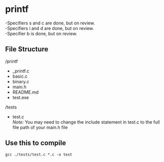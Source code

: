 # printf
-Specifiers s and c are done, but on review.  
-Specifiers i and d are done, but on review.  
-Specifier b is done, but on review.

## File Structure
/printf
- _printf.c
- basic.c
- binary.c
- main.h
- README.md
- test.exe

/tests
- test.c  
*Note:* You may need to change the include statement in test.c
to the full file path of your main.h file
## Use this to compile
``` gcc ./tests/test.c *.c -o test  ```
